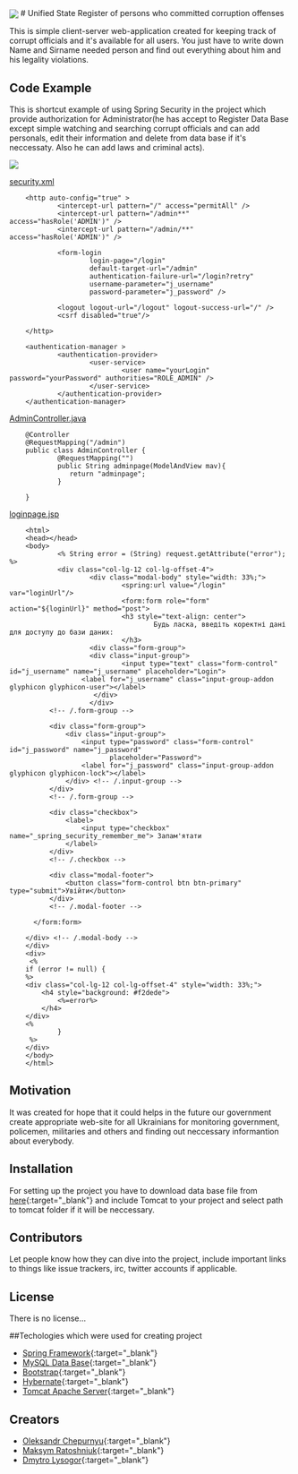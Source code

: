 <img src="http://old.minjust.gov.ua/file/24975" align="center" />
# Unified State Register of persons who committed corruption offenses 

This is simple client-server web-application created for keeping track of corrupt officials and it's available for all users.
You just have to write down Name and Sirname needed person and find out everything about him and his legality violations.
## Code Example
This is shortcut example of using Spring Security in the project which provide authorization for Administrator(he has accept to Register Data Base except simple watching and searching corrupt officials and can add personals, edit their information and delete from data base if it's neccessaty. Also he can add laws and criminal acts).

<img src="http://cs626621.vk.me/v626621371/4d1f/9LzKrdgrjfY.jpg" align="center">

[security.xml](https://github.com/CorruptRegistryProject/Registry_Project/blob/master/src/main/resources/spring/security.xml
)

        <http auto-config="true" >
                <intercept-url pattern="/" access="permitAll" />
                <intercept-url pattern="/admin**" access="hasRole('ADMIN')" />
                <intercept-url pattern="/admin/**" access="hasRole('ADMIN')" />

                <form-login
                        login-page="/login"
                        default-target-url="/admin"
                        authentication-failure-url="/login?retry"
                        username-parameter="j_username"
                        password-parameter="j_password" />

                <logout logout-url="/logout" logout-success-url="/" />
                <csrf disabled="true"/>

        </http>

        <authentication-manager >
                <authentication-provider>
                        <user-service>
                                <user name="yourLogin" password="yourPassword" authorities="ROLE_ADMIN" />
                        </user-service>
                </authentication-provider>
        </authentication-manager>
    
[AdminController.java]()

        @Controller
        @RequestMapping("/admin")
        public class AdminController {
                @RequestMapping("")
                public String adminpage(ModelAndView mav){
                   return "adminpage";
                }

        }

[loginpage.jsp]()

        <html>
        <head></head>
        <body>
                <% String error = (String) request.getAttribute("error"); %>
                <div class="col-lg-12 col-lg-offset-4">
                        <div class="modal-body" style="width: 33%;">
                                <spring:url value="/login" var="loginUrl"/>
                                <form:form role="form" action="${loginUrl}" method="post">
                                <h3 style="text-align: center">
                                        Будь ласка, введіть коректні дані для доступу до бази даних:
                                </h3>
                        <div class="form-group">
                        <div class="input-group">
                                <input type="text" class="form-control" id="j_username" name="j_username" placeholder="Login">
                      <label for="j_username" class="input-group-addon glyphicon glyphicon-user"></label>
                         </div>
                        </div>
              <!-- /.form-group -->

              <div class="form-group">
                  <div class="input-group">
                      <input type="password" class="form-control" id="j_password" name="j_password"
                             placeholder="Password">
                      <label for="j_password" class="input-group-addon glyphicon glyphicon-lock"></label>
                  </div> <!-- /.input-group -->
              </div>
              <!-- /.form-group -->

              <div class="checkbox">
                  <label>
                      <input type="checkbox" name="_spring_security_remember_me"> Запам'ятати
                  </label>
              </div>
              <!-- /.checkbox -->

              <div class="modal-footer">
                  <button class="form-control btn btn-primary" type="submit">Увійти</button>
              </div>
              <!-- /.modal-footer -->

          </form:form>

        </div> <!-- /.modal-body -->
        </div>
        <div>
         <%
        if (error != null) {
        %>
        <div class="col-lg-12 col-lg-offset-4" style="width: 33%;">
            <h4 style="background: #f2dede">
                <%=error%>
            </h4>
        </div>
        <%
                }
         %>
        </div>
        </body>
        </html>


## Motivation

It was created for hope that it could helps in the future our government create appropriate web-site for all Ukrainians for monitoring government, policemen, militaries and others and finding out neccessary informantion about everybody.

## Installation

For setting up the project you have to download data base file from [here](https://github.com/CorruptRegistryProject/CorruptRegisterDataBase){:target="_blank"} and include Tomcat to your project and select path to tomcat folder if it will be neccessary.

## Contributors

Let people know how they can dive into the project, include important links to things like issue trackers, irc, twitter accounts if applicable.

## License
There is no license...

##Techologies which were used for creating project
- [Spring Framework](https://projects.spring.io/spring-framework/){:target="_blank"}
- [MySQL Data Base](https://www.mysql.com/){:target="_blank"}
- [Bootstrap](http://getbootstrap.com/){:target="_blank"}
- [Hybernate](http://hibernate.org/){:target="_blank"}
- [Tomcat Apache Server](http://tomcat.apache.org/){:target="_blank"}

## Creators
- [Oleksandr Chepurnyu](http://vk.com/granium){:target="_blank"}
- [Maksym Ratoshniuk](http://vk.com/maxym6969){:target="_blank"}
- [Dmytro Lysogor](http://vk.com/uponthisdawn){:target="_blank"}



